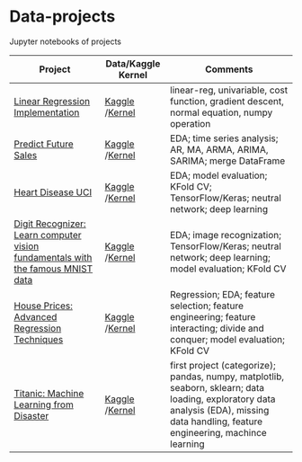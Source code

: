 # Data-projects
Jupyter notebooks of projects

| Project                                      | Data/Kaggle Kernel                          | Comments | 
| -------------------------------------------- | -----------                                 | -------- |
| [Linear Regression Implementation](https://github.com/abigcleverdog/Data-projects/blob/master/basic-ml-algorithm-implementation-linear-reg.ipynb) | [Kaggle](https://www.kaggle.com/russellyates88/suicide-rates-overview-1985-to-2016) /[Kernel](https://www.kaggle.com/abigcleverdog/basic-ml-algorithm-implementation-linear-reg)     | linear-reg, univariable, cost function, gradient descent, normal equation, numpy operation  |
| [Predict Future Sales](https://github.com/abigcleverdog/Data-projects/blob/master/predict-future-sales-ts-i.ipynb) | [Kaggle](https://www.kaggle.com/c/competitive-data-science-predict-future-sales) /[Kernel](https://www.kaggle.com/abigcleverdog/predict-future-sales-ts-i)     | EDA; time series analysis; AR, MA, ARMA, ARIMA, SARIMA; merge DataFrame  |
| [Heart Disease UCI](https://github.com/abigcleverdog/Data-projects/blob/master/heart-disease-uci-prediction.ipynb) | [Kaggle](https://www.kaggle.com/ronitf/heart-disease-uci) /[Kernel](https://www.kaggle.com/abigcleverdog/heart-disease-uci-prediction/)     | EDA; model evaluation; KFold CV; TensorFlow/Keras; neutral network; deep learning  |
| [Digit Recognizer: Learn computer vision fundamentals with the famous MNIST data](https://github.com/abigcleverdog/Data-projects/blob/master/digit-recognizer-starter.ipynb) | [Kaggle](https://www.kaggle.com/c/digit-recognizer/data) /[Kernel](https://www.kaggle.com/abigcleverdog/digit-recognizer-starter)     | EDA; image recognization; TensorFlow/Keras; neutral network; deep learning; model evaluation; KFold CV |
| [House Prices: Advanced Regression Techniques](https://github.com/abigcleverdog/Data-projects/blob/master/house-price-prediction.ipynb) | [Kaggle](https://www.kaggle.com/c/house-prices-advanced-regression-techniques/data) /[Kernel](https://www.kaggle.com/abigcleverdog/titanic-starter-kernel)     | Regression; EDA; feature selection; feature engineering; feature interacting; divide and conquer; model evaluation; KFold CV |
| [Titanic: Machine Learning from Disaster](https://github.com/abigcleverdog/Data-projects/blob/master/titanic-starter-kernel.ipynb)    | [Kaggle](https://www.kaggle.com/c/titanic/data) /[Kernel](https://www.kaggle.com/abigcleverdog/titanic-starter-kernel)      | first project (categorize); pandas, numpy, matplotlib, seaborn, sklearn; data loading, exploratory data analysis (EDA), missing data handling, feature engineering, machince learning | 
